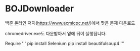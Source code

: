 # BOJDownloader
백준 온라인 저지(https://www.acmicpc.net/)에서 맞은 문제 다운로드

chromedriver.exe도 다운받아서 옆에 둬야 실행됩니다.

Require
'''
pip install Selenium
pip install beautifulsoup4
'''

